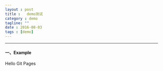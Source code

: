 ```yaml
---
layout : post
title :   demo测试
category : demo
tagline: ""
date : 2016-08-03
tags : [demo]
---
```


-----

#### 一、Example

Hello Git Pages